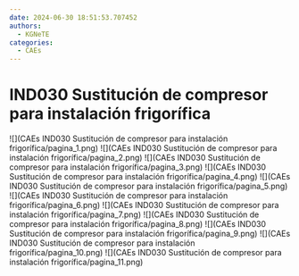 ```yaml
---
date: 2024-06-30 18:51:53.707452
authors:
  - KGNeTE
categories:
  - CAEs
---
```

# IND030 Sustitución de compresor para instalación frigorífica
![](CAEs IND030 Sustitución de compresor para instalación frigorífica/pagina_1.png)
![](CAEs IND030 Sustitución de compresor para instalación frigorífica/pagina_2.png)
![](CAEs IND030 Sustitución de compresor para instalación frigorífica/pagina_3.png)
![](CAEs IND030 Sustitución de compresor para instalación frigorífica/pagina_4.png)
![](CAEs IND030 Sustitución de compresor para instalación frigorífica/pagina_5.png)
![](CAEs IND030 Sustitución de compresor para instalación frigorífica/pagina_6.png)
![](CAEs IND030 Sustitución de compresor para instalación frigorífica/pagina_7.png)
![](CAEs IND030 Sustitución de compresor para instalación frigorífica/pagina_8.png)
![](CAEs IND030 Sustitución de compresor para instalación frigorífica/pagina_9.png)
![](CAEs IND030 Sustitución de compresor para instalación frigorífica/pagina_10.png)
![](CAEs IND030 Sustitución de compresor para instalación frigorífica/pagina_11.png)

